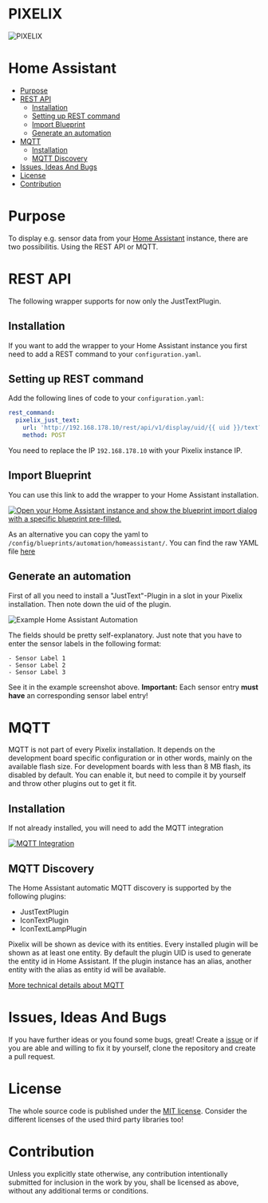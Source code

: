 
# PIXELIX <!-- omit in toc -->
![PIXELIX](./images/LogoBlack.png)

# Home Assistant <!-- omit in toc -->

* [Purpose](#purpose)
* [REST API](#rest-api)
  * [Installation](#installation)
  * [Setting up REST command](#setting-up-rest-command)
  * [Import Blueprint](#import-blueprint)
  * [Generate an automation](#generate-an-automation)
* [MQTT](#mqtt)
  * [Installation](#installation-1)
  * [MQTT Discovery](#mqtt-discovery)
* [Issues, Ideas And Bugs](#issues-ideas-and-bugs)
* [License](#license)
* [Contribution](#contribution)

# Purpose
To display e.g. sensor data from your [Home Assistant](https://www.home-assistant.io/) instance, there are two possibilitis. Using the REST API or MQTT.

# REST API
The following wrapper supports for now only the JustTextPlugin.

## Installation
If you want to add the wrapper to your Home Assistant instance you first need to add a REST command to your `configuration.yaml`.

## Setting up REST command
Add the following lines of code to your `configuration.yaml`:
```yaml
rest_command:
  pixelix_just_text:
    url: 'http://192.168.178.10/rest/api/v1/display/uid/{{ uid }}/text?text={{ "%5C" + align + "%5C" + color + text }}'
    method: POST
```
You need to replace the IP `192.168.178.10` with your Pixelix instance IP.

## Import Blueprint
You can use this link to add the wrapper to your Home Assistant installation.

[![Open your Home Assistant instance and show the blueprint import dialog with a specific blueprint pre-filled.](https://my.home-assistant.io/badges/blueprint_import.svg)](https://my.home-assistant.io/redirect/blueprint_import/?blueprint_url=https%3A%2F%2Fgithub.com%2FBlueAndi%2Fesp-rgb-led-matrix%2Fblob%2Fmaster%2Fdoc%2Fhomeassistant%2Fpixelix-justtext.yaml)

As an alternative you can copy the yaml to  `/config/blueprints/automation/homeassistant/`.
You can find the raw YAML file [here](./homeassistant/pixelix-justtext.yaml "here")

## Generate an automation
First of all you need to install a "JustText"-Plugin in a slot in your Pixelix installation. Then note down the uid of the plugin.

![Example Home Assistant Automation](./../doc/images/HomeassistantJustTextAutomation.png)

The fields should be pretty self-explanatory.
Just note that you have to enter the sensor labels in the following format:
```
- Sensor Label 1
- Sensor Label 2
- Sensor Label 3
```
See it in the example screenshot above.
**Important:** Each sensor entry **must have** an corresponding sensor label entry!

# MQTT
MQTT is not part of every Pixelix installation. It depends on the development board specific configuration or in other words, mainly on the available flash size. For development boards with less than 8 MB flash, its disabled by default. You can enable it, but need to compile it by yourself and throw other plugins out to get it fit.

## Installation
If not already installed, you will need to add the MQTT integration

[![MQTT Integration](https://my.home-assistant.io/badges/config_flow_start.svg)](https://my.home-assistant.io/redirect/config_flow_start?domain=mqtt)

## MQTT Discovery
The Home Assistant automatic MQTT discovery is supported by the following plugins:
* JustTextPlugin
* IconTextPlugin
* IconTextLampPlugin

Pixelix will be shown as device with its entities. Every installed plugin will be shown as at least one entity. By default the plugin UID is used to generate the entity id in Home Assistant. If the plugin instance has an alias, another entity with the alias as entity id will be available.

[More technical details about MQTT](./MQTT.md)

# Issues, Ideas And Bugs
If you have further ideas or you found some bugs, great! Create a [issue](https://github.com/BlueAndi/esp-rgb-led-matrix/issues) or if you are able and willing to fix it by yourself, clone the repository and create a pull request.

# License
The whole source code is published under the [MIT license](http://choosealicense.com/licenses/mit/).
Consider the different licenses of the used third party libraries too!

# Contribution
Unless you explicitly state otherwise, any contribution intentionally submitted for inclusion in the work by you, shall be licensed as above, without any
additional terms or conditions.
